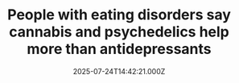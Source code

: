 ---
title: "People with eating disorders say cannabis and psychedelics help more than antidepressants"
date: 2025-07-24T14:42:21.000Z
category: Health
externalLink: "https://www.sciencedaily.com/releases/2025/07/250724040940.htm"
image: ""
excerpt: "A massive global survey has revealed that people with eating disorders often turn to cannabis and psychedelics like magic mushrooms and LSD to ease their symptoms, rating them more effective than traditional medications. Surprisingly, common prescriptions like antidepressants were seen as helpful for overall mental health but fell short for eating disorder relief.…"
---